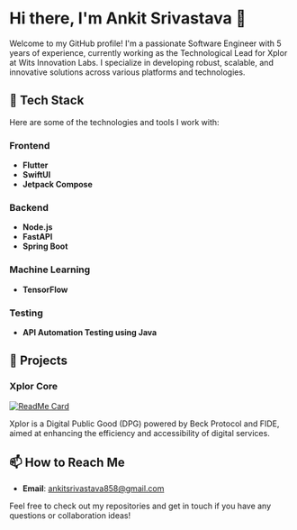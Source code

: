 # Hi there, I'm Ankit Srivastava 👋

Welcome to my GitHub profile! I'm a passionate Software Engineer with 5 years of experience, currently working as the Technological Lead for Xplor at Wits Innovation Labs. I specialize in developing robust, scalable, and innovative solutions across various platforms and technologies.

## 🔧 Tech Stack

Here are some of the technologies and tools I work with:

### Frontend
- **Flutter**
- **SwiftUI**
- **Jetpack Compose**

### Backend
- **Node.js**
- **FastAPI**
- **Spring Boot**

### Machine Learning
- **TensorFlow**

### Testing
- **API Automation Testing using Java**

## 🌟 Projects

### Xplor Core
[![ReadMe Card](https://github-readme-stats.vercel.app/api/pin/?username=beckn&repo=xplor-core)](https://github.com/beckn/xplor-core)

Xplor is a Digital Public Good (DPG) powered by Beck Protocol and FIDE, aimed at enhancing the efficiency and accessibility of digital services.

## 📫 How to Reach Me

- **Email**: ankitsrivastava858@gmail.com

Feel free to check out my repositories and get in touch if you have any questions or collaboration ideas!
